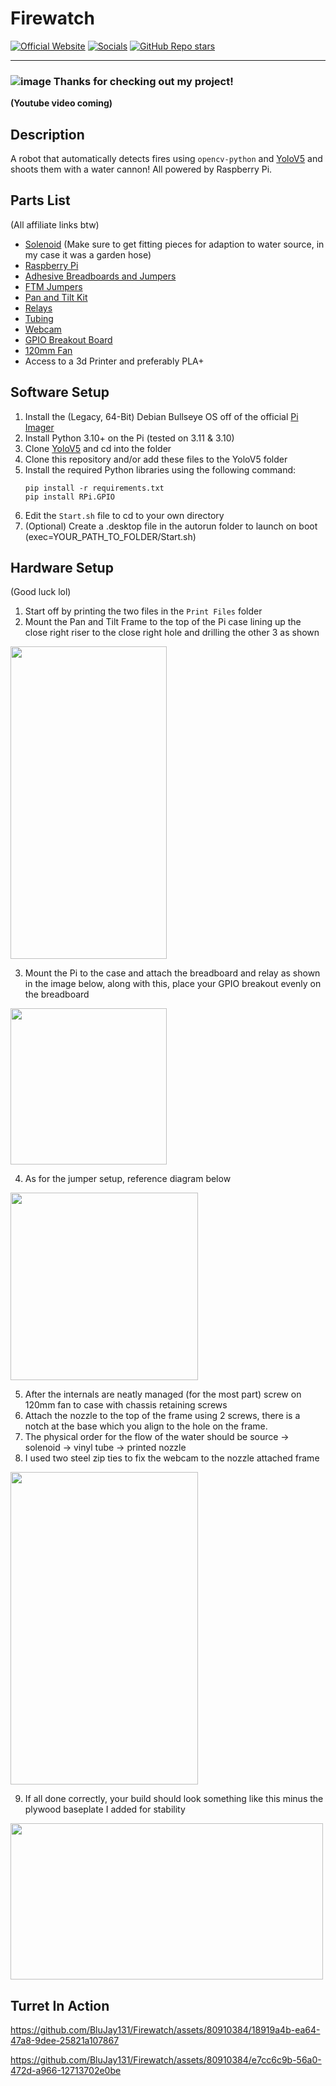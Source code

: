 # Firewatch
[![Official Website](https://img.shields.io/badge/Official%20Website-blujay131.com-blue?style=flat&logo=world&logoColor=white)](https://blujay131.com/)
[![Socials](https://img.shields.io/badge/Socials-linktr.ee/blujay131-purple?style=flat&logo=world&logoColor=white)](https://linktr.ee/blujay_131)
[![GitHub Repo stars](https://img.shields.io/github/stars/BluJay131/Cost-Effective-Twitch-Chat-Controlled-Lights?style=social)](https://github.com/BluJay131/Firewatch/stargazers)

<hr/>

### ![image](https://github.com/BluJay131/Cost-Effective-Twitch-Controlled-Lights/assets/80910384/346dc2a9-45f3-4372-8e4c-de62a3bc5e3f) Thanks for checking out my project!

**(Youtube video coming)**

## Description

A robot that automatically detects fires using `opencv-python` and <a target="_blank" href="https://github.com/ultralytics/yolov5">YoloV5</a> and shoots them with a water cannon! All powered by Raspberry Pi.

## Parts List 
(All affiliate links btw)

- <a target="_blank" href="https://www.amazon.com/Rain-Bird-CP100-Automatic-Sprinkler/dp/B00002N8NN/ref=sr_1_2?keywords=Rain+Bird+1+in.+In-Line+Irrigation+Valve&amp;qid=1697400901&amp;sr=8-2&_encoding=UTF8&tag=blujay131-20&linkCode=ur2&linkId=8dd2c6495d3c867894930b61098f4147&camp=1789&creative=9325">Solenoid</a>
(Make sure to get fitting pieces for adaption to water source, in my case it was a garden hose)
- <a target="_blank" href="https://www.amazon.com/dp/B07TC2BK1X?ref=ppx_yo2ov_dt_b_product_details&amp;th=1&_encoding=UTF8&tag=blujay131-20&linkCode=ur2&linkId=f549b43aa240aa0dd22116254840e7ee&camp=1789&creative=9325">Raspberry Pi</a>
- <a target="_blank" href="https://www.amazon.com/dp/B08Y59P6D1?psc=1&amp;ref=ppx_yo2ov_dt_b_product_details&_encoding=UTF8&tag=blujay131-20&linkCode=ur2&linkId=c7ab0c2729683f65fdccaf7b9d32193f&camp=1789&creative=9325">Adhesive Breadboards and Jumpers</a>
- <a target="_blank" href="https://www.amazon.com/dp/B0BRTHR2RL?ref=ppx_yo2ov_dt_b_product_details&amp;th=1&_encoding=UTF8&tag=blujay131-20&linkCode=ur2&linkId=ebdc43949775f6e025d13bbef7e2621e&camp=1789&creative=9325">FTM Jumpers</a>
- <a target="_blank" href="https://www.amazon.com/dp/B0BRXVFCKX?psc=1&amp;ref=ppx_yo2ov_dt_b_product_details&_encoding=UTF8&tag=blujay131-20&linkCode=ur2&linkId=bfaac1681e342dc3672bfba647a477ff&camp=1789&creative=9325">Pan and Tilt Kit</a>
- <a target="_blank" href="https://www.amazon.com/dp/B00VRUAHLE?psc=1&amp;ref=ppx_yo2ov_dt_b_product_details&_encoding=UTF8&tag=blujay131-20&linkCode=ur2&linkId=c79fece967790766ef38f0fd70a48fb7&camp=1789&creative=9325">Relays</a>
- <a target="_blank" href="https://www.amazon.com/Tubing-Flexible-Hybrid-Lightweight-10-Feet/dp/B09V6WZCST/ref=sr_1_3?crid=VT314Z2TK1E0&amp;keywords=1%252F2%252Binch%252Btubing&amp;qid=1697420218&amp;s=industrial&amp;sprefix=1%252F2%252Binch%252Btubing%252Cindustrial%252C154&amp;sr=1-3&amp;th=1&_encoding=UTF8&tag=blujay131-20&linkCode=ur2&linkId=2e5969bce631563fa633bf545da5ebfe&camp=1789&creative=9325">Tubing</a>
- <a target="_blank" href="https://www.amazon.com/Logitech-Desktop-Widescreen-Calling-Recording/dp/B004FHO5Y6/ref=sr_1_3?keywords=logitech%252B720p%252Bwebcam&amp;qid=1697420279&amp;sr=8-3&amp;th=1&_encoding=UTF8&tag=blujay131-20&linkCode=ur2&linkId=c170c8059448bfa96468dec7793a7f50&camp=1789&creative=9325">Webcam</a>
- <a target="_blank" href="https://www.amazon.com/Adafruit-2028-Assembled-T-Cobbler-Plus/dp/B00OG4X0DK/ref=sr_1_3?crid=3B7Y1L30H4WDQ&amp;keywords=gpio+breakout+board&amp;qid=1697422612&amp;sprefix=gpio+brea%252Caps%252C146&amp;sr=8-3&_encoding=UTF8&tag=blujay131-20&linkCode=ur2&linkId=5baa54b4b3613d0f922b5f5d069b8a5d&camp=1789&creative=9325">GPIO Breakout Board</a>
- <a target="_blank" href="https://www.amazon.com/Noctua-redux-1700-high-Performance-Award-Winning-Affordable/dp/B07CG2PGY6/ref=sr_1_2_sspa?crid=CU15JJDHJWNX&amp;keywords=120+mm+fan&amp;qid=1697422042&amp;sprefix=120+mm+fan%252Caps%252C161&amp;sr=8-2-spons&amp;sp_csd=d2lkZ2V0TmFtZT1zcF9hdGY&amp;psc=1&_encoding=UTF8&tag=blujay131-20&linkCode=ur2&linkId=0ed19b6d7787e5f2c1ba20ce4e2e7ae3&camp=1789&creative=9325">120mm Fan</a>
- Access to a 3d Printer and preferably PLA+

## Software Setup

1. Install the (Legacy, 64-Bit) Debian Bullseye OS off of the official <a target="_blank" href="https://www.raspberrypi.com/software/">Pi Imager</a>
2. Install Python 3.10+ on the Pi (tested on 3.11 & 3.10)
3. Clone <a target="_blank" href="https://github.com/ultralytics/yolov5">YoloV5</a> and cd into the folder
4. Clone this repository and/or add these files to the YoloV5 folder
5. Install the required Python libraries using the following command:
   ```
   pip install -r requirements.txt
   pip install RPi.GPIO
   ```
6. Edit the `Start.sh` file to cd to your own directory
7. (Optional) Create a .desktop file in the autorun folder to launch on boot (exec=YOUR_PATH_TO_FOLDER/Start.sh)

## Hardware Setup
(Good luck lol)

1. Start off by printing the two files in the `Print Files` folder
2. Mount the Pan and Tilt Frame to the top of the Pi case lining up the close right riser to the close right hole and drilling the other 3 as shown
<img src="https://github.com/BluJay131/Firewatch/assets/80910384/191249d1-8c56-4a9a-9d84-7ae1ae6e69a4" data-canonical-src="https://github.com/BluJay131/Firewatch/assets/80910384/191249d1-8c56-4a9a-9d84-7ae1ae6e69a4" width="250" height="500" />

3. Mount the Pi to the case and attach the breadboard and relay as shown in the image below, along with this, place your GPIO breakout evenly on the breadboard
<img src="https://github.com/BluJay131/Firewatch/assets/80910384/77f847d9-93e2-4d6f-bc92-b80bb9f67aa4" data-canonical-src="https://github.com/BluJay131/Firewatch/assets/80910384/77f847d9-93e2-4d6f-bc92-b80bb9f67aa4" width="250" height="250" />

4. As for the jumper setup, reference diagram below
<img src="https://github.com/BluJay131/Firewatch/assets/80910384/dcd35a9e-b3df-4971-9804-af0bd4291762" data-canonical-src="https://github.com/BluJay131/Firewatch/assets/80910384/dcd35a9e-b3df-4971-9804-af0bd4291762" width="300" height="300" />

5. After the internals are neatly managed (for the most part) screw on 120mm fan to case with chassis retaining screws
6. Attach the nozzle to the top of the frame using 2 screws, there is a notch at the base which you align to the hole on the frame.
7. The physical order for the flow of the water should be source -> solenoid -> vinyl tube -> printed nozzle
8. I used two steel zip ties to fix the webcam to the nozzle attached frame
<img src="https://github.com/BluJay131/Firewatch/assets/80910384/01785701-8f89-4d6b-8267-c48f1ee8994c" data-canonical-src="https://github.com/BluJay131/Firewatch/assets/80910384/01785701-8f89-4d6b-8267-c48f1ee8994c" width="300" height="500" />

9. If all done correctly, your build should look something like this minus the plywood baseplate I added for stability
<img src="https://github.com/BluJay131/Firewatch/assets/80910384/61b5f07f-0db7-4f35-8c2a-7896c8139619" data-canonical-src="https://github.com/BluJay131/Firewatch/assets/80910384/61b5f07f-0db7-4f35-8c2a-7896c8139619" width="500" height="250" />

## Turret In Action


https://github.com/BluJay131/Firewatch/assets/80910384/18919a4b-ea64-47a8-9dee-25821a107867



https://github.com/BluJay131/Firewatch/assets/80910384/e7cc6c9b-56a0-472d-a966-12713702e0be


